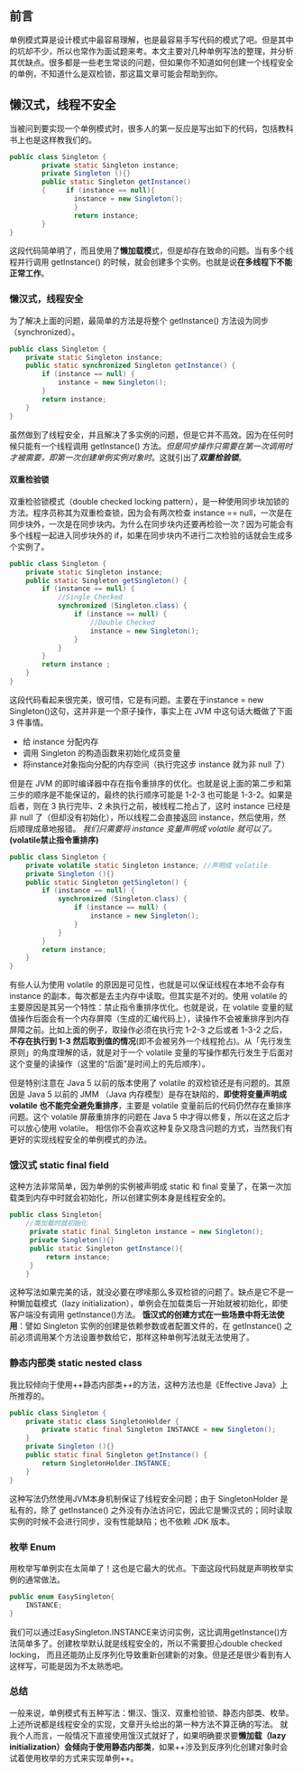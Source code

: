 ## 前言
单例模式算是设计模式中最容易理解，也是最容易手写代码的模式了吧。但是其中的坑却不少，所以也常作为面试题来考。本文主要对几种单例写法的整理，并分析其优缺点。很多都是一些老生常谈的问题，但如果你不知道如何创建一个线程安全的单例，不知道什么是双检锁，那这篇文章可能会帮助到你。

## 懒汉式，线程不安全
当被问到要实现一个单例模式时，很多人的第一反应是写出如下的代码，包括教科书上也是这样教我们的。
```Java
public class Singleton {
        private static Singleton instance;
        private Singleton (){}
        public static Singleton getInstance()
        {     if (instance == null){
                instance = new Singleton();
                } 
                return instance;
        }
}
```
这段代码简单明了，而且使用了**懒加载模**式，但是却存在致命的问题。当有多个线程并行调用 getInstance() 的时候，就会创建多个实例。也就是说**在多线程下不能正常工作**。
### 懒汉式，线程安全
为了解决上面的问题，最简单的方法是将整个 getInstance() 方法设为同步（synchronized）。
```Java
public class Singleton {
    private static Singleton instance;
    public static synchronized Singleton getInstance() {    
        if (instance == null) {
            instance = new Singleton();    
        } 
        return instance;
    }
}
```
虽然做到了线程安全，并且解决了多实例的问题，但是它并不高效。因为在任何时候只能有一个线程调用 getInstance() 方法。*但是同步操作只需要在第一次调用时才被需要，即第一次创建单例实例对象时*。这就引出了***双重检验锁***。
#### 双重检验锁
双重检验锁模式（double checked locking pattern），是一种使用同步块加锁的方法。程序员称其为双重检查锁，因为会有两次检查 instance == null，一次是在同步块外，一次是在同步块内。为什么在同步块内还要再检验一次？因为可能会有多个线程一起进入同步块外的 if，如果在同步块内不进行二次检验的话就会生成多个实例了。
```Java
public class Singleton {
    private static Singleton instance;
    public static Singleton getSingleton() { 
        if (instance == null) {
            //Single Checked     
            synchronized (Singleton.class) { 
                if (instance == null) { 
                    //Double Checked   
                    instance = new Singleton();
                }
            }
        }
        return instance ;
    }
}
```
这段代码看起来很完美，很可惜，它是有问题。主要在于instance = new Singleton()这句，这并非是一个原子操作，事实上在 JVM 中这句话大概做了下面 3 件事情。
- 给 instance 分配内存
- 调用 Singleton 的构造函数来初始化成员变量
- 将instance对象指向分配的内存空间（执行完这步 instance 就为非 null 了）

但是在 JVM 的即时编译器中存在指令重排序的优化。也就是说上面的第二步和第三步的顺序是不能保证的，最终的执行顺序可能是 1-2-3 也可能是 1-3-2。如果是后者，则在 3 执行完毕、2 未执行之前，被线程二抢占了，这时 instance 已经是非 null 了（但却没有初始化），所以线程二会直接返回 instance，然后使用，然后顺理成章地报错。
*我们只需要将 instance 变量声明成 volatile 就可以了。*
**(volatile禁止指令重排序)**

```Java
public class Singleton {
    private volatile static Singleton instance; //声明成 volatile
    private Singleton (){}
    public static Singleton getSingleton() {
        if (instance == null) {
            synchronized (Singleton.class) {
                if (instance == null) {
                    instance = new Singleton();
                }
            }
        }
        return instance;
    }
}
```
有些人认为使用 volatile 的原因是可见性，也就是可以保证线程在本地不会存有 instance 的副本，每次都是去主内存中读取。但其实是不对的。使用 volatile 的主要原因是其另一个特性：禁止指令重排序优化。也就是说，在 volatile 变量的赋值操作后面会有一个内存屏障（生成的汇编代码上），读操作不会被重排序到内存屏障之前。比如上面的例子，取操作必须在执行完 1-2-3 之后或者 1-3-2 之后，**不存在执行到 1-3 然后取到值的情况**(即不会被另外一个线程抢占)。从「先行发生原则」的角度理解的话，就是对于一个 volatile 变量的写操作都先行发生于后面对这个变量的读操作（这里的“后面”是时间上的先后顺序）。

但是特别注意在 Java 5 以前的版本使用了 volatile 的双检锁还是有问题的。其原因是 Java 5 以前的 JMM （Java 内存模型）是存在缺陷的，**即使将变量声明成 volatile 也不能完全避免重排序**，主要是 volatile 变量前后的代码仍然存在重排序问题。这个 volatile 屏蔽重排序的问题在 Java 5 中才得以修复，所以在这之后才可以放心使用 volatile。
相信你不会喜欢这种复杂又隐含问题的方式，当然我们有更好的实现线程安全的单例模式的办法。
### 饿汉式 static final field
这种方法非常简单，因为单例的实例被声明成 static 和 final 变量了，在第一次加载类到内存中时就会初始化，所以创建实例本身是线程安全的。
```Java
public class Singleton{
    //类加载时就初始化  
     private static final Singleton instance = new Singleton();
     private Singleton(){}
     public static Singleton getInstance(){
         return instance;
     }
    }
```
这种写法如果完美的话，就没必要在啰嗦那么多双检锁的问题了。缺点是它不是一种懒加载模式（lazy initialization），单例会在加载类后一开始就被初始化，即使客户端没有调用 getInstance()方法。
**饿汉式的创建方式在一些场景中将无法使用**：譬如 Singleton 实例的创建是依赖参数或者配置文件的，在 getInstance() 之前必须调用某个方法设置参数给它，那样这种单例写法就无法使用了。

### 静态内部类 static nested class
我比较倾向于使用++静态内部类++的方法，这种方法也是《Effective Java》上所推荐的。
```Java
public class Singleton {
    private static class SingletonHolder {
        private static final Singleton INSTANCE = new Singleton();
    }
    private Singleton (){}
    public static final Singleton getInstance() {  
        return SingletonHolder.INSTANCE; 
    }
}
```
这种写法仍然使用JVM本身机制保证了线程安全问题；由于 SingletonHolder 是私有的，除了 getInstance() 之外没有办法访问它，因此它是懒汉式的；同时读取实例的时候不会进行同步，没有性能缺陷；也不依赖 JDK 版本。
### 枚举 Enum
用枚举写单例实在太简单了！这也是它最大的优点。下面这段代码就是声明枚举实例的通常做法。
```Java
public enum EasySingleton{
    INSTANCE;
}
```

我们可以通过EasySingleton.INSTANCE来访问实例，这比调用getInstance()方法简单多了。创建枚举默认就是线程安全的，所以不需要担心double checked locking，
而且还能防止反序列化导致重新创建新的对象。但是还是很少看到有人这样写，可能是因为不太熟悉吧。
### 总结
一般来说，单例模式有五种写法：懒汉、饿汉、双重检验锁、静态内部类、枚举。上述所说都是线程安全的实现，文章开头给出的第一种方法不算正确的写法。
就我个人而言，一般情况下直接使用饿汉式就好了，如果明确要求要**懒加载（lazy initialization）会倾向于使用静态内部类**，如果++涉及到反序列化创建对象时会试着使用枚举的方式来实现单例++。